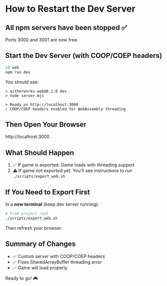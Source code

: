 # How to Restart the Dev Server

## All npm servers have been stopped ✅

Ports 3000 and 3001 are now free.

## Start the Dev Server (with COOP/COEP headers)

```bash
cd web
npm run dev
```

You should see:
```
> aitherworks-web@0.1.0 dev
> node server.mjs

> Ready on http://localhost:3000
✓ COOP/COEP headers enabled for WebAssembly threading
```

## Then Open Your Browser

http://localhost:3000

## What Should Happen

1. ✅ If game is exported: Game loads with threading support
2. ⚠️ If game not exported yet: You'll see instructions to run `./scripts/export_web.sh`

## If You Need to Export First

In a **new terminal** (keep dev server running):

```bash
# From project root
./scripts/export_web.sh
```

Then refresh your browser.

## Summary of Changes

- ✅ Custom server with COOP/COEP headers
- ✅ Fixes SharedArrayBuffer threading error
- ✅ Game will load properly

Ready to go! 🎮

